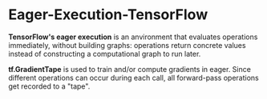 # Eager-Execution-TensorFlow

**TensorFlow's eager execution** is an anvironment that evaluates operations immediately, without building graphs: operations return concrete values instead of constructing a computational graph to run later.

**tf.GradientTape** is used to train and/or compute gradients in eager. Since different operations can occur during each call, all forward-pass operations get recorded to a "tape".
